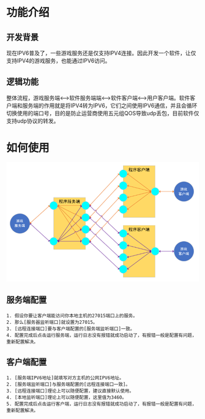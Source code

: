 # 功能介绍
## 开发背景
现在IPV6普及了，一些游戏服务还是仅支持IPV4连接。因此开发一个软件，让仅支持IPV4的游戏服务，也能通过IPV6访问。
## 逻辑功能
整体流程，游戏服务端<-->软件服务端端<-->软件客户端<-->用户客户端。软件客户端和服务端的作用就是将IPV4转为IPV6，它们之间使用IPV6通信，并且会循环切换使用的端口号，目的是防止运营商使用五元组QOS导致udp丢包，目前软件仅支持udp协议的转发。
# 如何使用
![示例图片](udp_forward.png)
## 服务端配置
    1. 假设你要让客户端能访问你本地主机的27015端口上的服务。
    2. 那么[服务器监听端口]就设置为27015。
    3. [远程连接端口]要与客户端配置的[服务端监听端口]一致。
    4. 配置完成后点击运行服务端，运行日志没有报错就成功启动了，有报错一般是配置有问题，重新配置解决。
## 客户端配置
    1. [服务端IPV6地址]就填写对方主机的公网IPV6地址。
    2. [服务端监听端口]与服务端配置的[远程连接端口一致]。
    3. [远程连接端口]理论上可以随便配置，建议直接默认使用。
    4. [本地监听端口]理论上可以随便配置，这里值为3460。
    5. 配置完成后点击运行客户端，运行日志没有报错就成功启动了，有报错一般是配置有问题，重新配置解决。